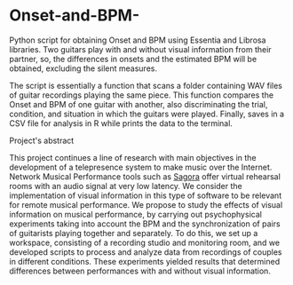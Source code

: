 # Onset-and-BPM-
Python script for obtaining Onset and BPM using Essentia and Librosa libraries. Two guitars play with and without visual information from their partner, so, the differences in onsets and the estimated BPM will be obtained, excluding the silent measures.

The script is essentially a function that scans a folder containing WAV files of guitar recordings playing the same piece. This function compares the Onset and BPM of one guitar with another, also discriminating the trial, condition, and situation in which the guitars were played. Finally, saves in a CSV file for analysis in R while prints the data to the terminal.

Project's abstract

This project continues a line of research with main objectives in the development of a telepresence system to make music over the Internet. Network Musical Performance tools such as [Sagora](https://sagora.org/) offer virtual rehearsal rooms with an audio signal at very low latency. We consider the implementation of visual information in this type of software to be relevant for remote musical performance. We propose to study the effects of visual information on musical performance, by carrying out psychophysical experiments taking into account the BPM and the synchronization of pairs of guitarists playing together and separately. To do this, we set up a workspace, consisting of a recording studio and monitoring room, and we developed scripts to process and analyze data from recordings of couples in different conditions. These experiments yielded results that determined differences between performances with and without visual information.

